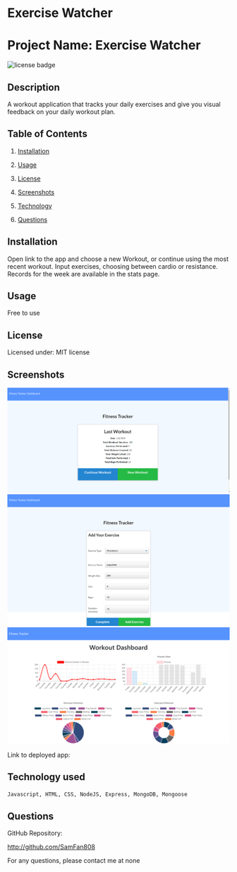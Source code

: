 # Exercise Watcher

# Project Name: Exercise Watcher

![license badge](https://img.shields.io/static/v1?label=license&message=MIT&color=blue)

## Description

A workout application that tracks your daily exercises and give you visual feedback on your daily workout plan.

## Table of Contents

1. [Installation](#installation)

2. [Usage](#usage)

3. [License](#license)

4. [Screenshots](#screenshots)

5. [Technology](#technology)

6. [Questions](#questions)

## Installation

Open link to the app and choose a new Workout, or continue using the most recent workout. Input exercises, choosing between cardio or resistance. Records for the week are available in the stats page.

## Usage

Free to use

## License

Licensed under: MIT license

## Screenshots

<img src="./public/images/Screen_01_hw_17.png">


<img src="./public/images/Screen_02_hw_17.png">


<img src="./public/images/Screen_03_hw_17.png">


Link to deployed app:

## Technology used

`Javascript, HTML, CSS, NodeJS, Express, MongoDB, Mongoose `

## Questions

GitHub Repository:

http://github.com/SamFan808

For any questions, please contact me at none
